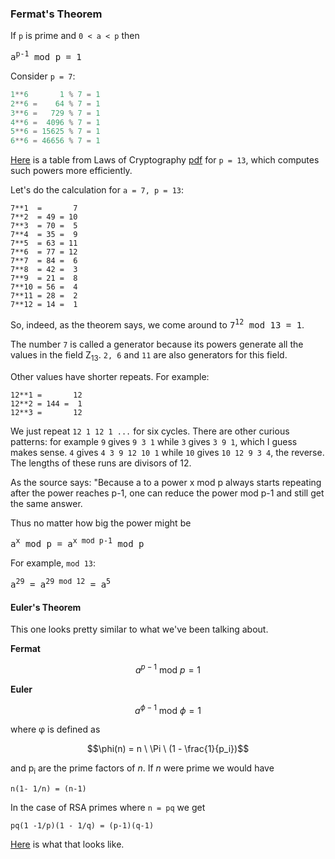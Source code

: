 <script type="text/javascript" async 
src="/Users/telliott_admin/MathJax/MathJax.js?
config=TeX-MML-AM_CHTML"></script>

### Fermat's Theorem

If `p` is prime and `0 < a < p` then

<tt>a<sup>p-1</sup> mod p = 1</tt>

Consider `p = 7`:

``` python
1**6       1 % 7 = 1
2**6 =    64 % 7 = 1
3**6 =   729 % 7 = 1
4**6 =  4096 % 7 = 1
5**6 = 15625 % 7 = 1
6**6 = 46656 % 7 = 1
```

[Here](figs/Fermat13.png) is a table from Laws of Cryptography  [pdf](http://www.cs.utsa.edu/~wagner/lawsbookcolor/laws.pdf) for `p = 13`, which computes such powers more efficiently.

Let's do the calculation for `a = 7, p = 13`:

```
7**1  =       7
7**2  = 49 = 10
7**3  = 70 =  5
7**4  = 35 =  9
7**5  = 63 = 11
7**6  = 77 = 12
7**7  = 84 =  6
7**8  = 42 =  3
7**9  = 21 =  8
7**10 = 56 =  4
7**11 = 28 =  2
7**12 = 14 =  1
```

So, indeed, as the theorem says, we come around to <tt>7<sup>12</sup> mod 13 = 1</tt>.

The number `7` is called a generator because its powers generate all the values in the field Z<sub>13</sub>. `2, 6` and `11` are also generators for this field.

Other values have shorter repeats.  For example:

```
12**1 =       12
12**2 = 144 =  1
12**3 =       12
```

We just repeat `12 1 12 1 ...` for six cycles.  There are other curious patterns:  for example `9` gives `9 3 1` while `3` gives `3 9 1`, which I guess makes sense.  `4` gives `4 3 9 12 10 1` while `10` gives `10 12 9 3 4`, the reverse.  The lengths of these runs are divisors of 12.

As the source says:  "Because a  to a power x mod p always starts repeating after the power reaches p-1, one can reduce the power mod p-1      and still get the same answer. 

Thus no matter how big the power might be

<tt>a<sup>x</sup> mod p = a<sup>x mod p-1</sup> mod p</tt>

For example, `mod 13`:

<tt>a<sup>29</sup> = a<sup>29 mod 12</sup> = a<sup>5</sup></tt>

#### Euler's Theorem

This one looks pretty similar to what we've been talking about.

**Fermat**

$$a^{p-1} \text{ mod } p = 1$$

**Euler**

$$a^{\phi-1} \text{ mod } \phi = 1$$

where &phi; is defined as

$$\phi(n) = n \ \Pi \ (1 - \frac{1}{p_i})$$

and p<sub>i</sub> are the prime factors of *n*.  If *n* were prime we would have

```
n(1- 1/n) = (n-1)
```

In the case of RSA primes where `n = pq` we get

```
pq(1 -1/p)(1 - 1/q) = (p-1)(q-1)
```

[Here](figs/EulerTotient.png) is what that looks like.

